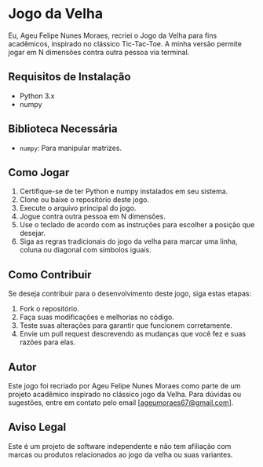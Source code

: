 
# Jogo da Velha

Eu, Ageu Felipe Nunes Moraes, recriei o Jogo da Velha para fins acadêmicos, inspirado no clássico Tic-Tac-Toe. A minha versão permite jogar em N dimensões contra outra pessoa via terminal.


## Requisitos de Instalação

- Python 3.x
- numpy

## Biblioteca Necessária

- `numpy`: Para manipular matrizes.

## Como Jogar

1. Certifique-se de ter Python e numpy instalados em seu sistema.
2. Clone ou baixe o repositório deste jogo.
3. Execute o arquivo principal do jogo.
4. Jogue contra outra pessoa em N dimensões.
5. Use o teclado de acordo com as instruções para escolher a posição que desejar.
6. Siga as regras tradicionais do jogo da velha para marcar uma linha, coluna ou diagonal com símbolos iguais.

## Como Contribuir

Se deseja contribuir para o desenvolvimento deste jogo, siga estas etapas:

1. Fork o repositório.
2. Faça suas modificações e melhorias no código.
3. Teste suas alterações para garantir que funcionem corretamente.
4. Envie um pull request descrevendo as mudanças que você fez e suas razões para elas.

## Autor

Este jogo foi recriado por Ageu Felipe Nunes Moraes como parte de um projeto acadêmico inspirado no clássico jogo da Velha.
Para dúvidas ou sugestões, entre em contato pelo email [ageumoraes67@gmail.com].

## Aviso Legal

Este é um projeto de software independente e não tem afiliação com marcas ou produtos relacionados ao jogo da velha ou suas variantes.
